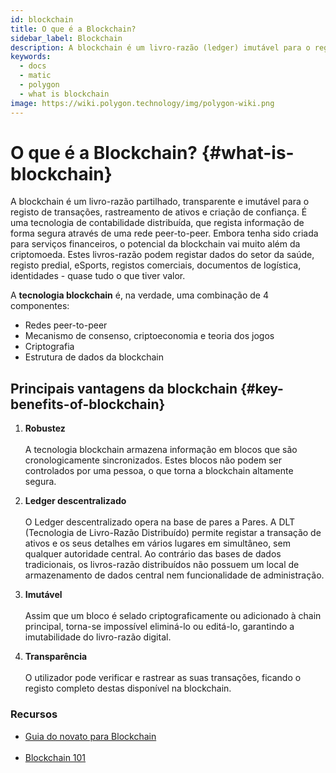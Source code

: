```yaml
---
id: blockchain
title: O que é a Blockchain?
sidebar_label: Blockchain
description: A blockchain é um livro-razão (ledger) imutável para o registo de transações.
keywords:
  - docs
  - matic
  - polygon
  - what is blockchain
image: https://wiki.polygon.technology/img/polygon-wiki.png
---
```


# O que é a Blockchain? {#what-is-blockchain}

A blockchain é um livro-razão partilhado, transparente e imutável para o registo de transações, rastreamento de ativos e criação de confiança. É uma tecnologia de contabilidade distribuída, que regista informação de forma segura através de uma rede peer-to-peer. Embora tenha sido criada para serviços financeiros, o potencial da blockchain vai muito além da criptomoeda. Estes livros-razão podem registar dados do setor da saúde, registo predial, eSports, registos comerciais, documentos de logística, identidades - quase tudo o que tiver valor.

A **tecnologia blockchain** é, na verdade, uma combinação de 4 componentes:

- Redes peer-to-peer
- Mecanismo de consenso, criptoeconomia e teoria dos jogos
- Criptografia
- Estrutura de dados da blockchain

## Principais vantagens da blockchain {#key-benefits-of-blockchain}

1. **Robustez** <br></br>
A tecnologia blockchain armazena informação em blocos que são cronologicamente sincronizados. Estes blocos não podem ser controlados por uma pessoa, o que torna a blockchain altamente segura.

2. **Ledger descentralizado**<br></br> O Ledger descentralizado opera na base de pares a Pares. A DLT (Tecnologia de Livro-Razão Distribuído) permite registar a transação de ativos e os seus detalhes em vários lugares em simultâneo, sem qualquer autoridade central. Ao contrário das bases de dados tradicionais, os livros-razão distribuídos não possuem um local de armazenamento de dados central nem funcionalidade de administração.

3. **Imutável** <br></br>
Assim que um bloco é selado criptograficamente ou adicionado à chain principal, torna-se impossível eliminá-lo ou editá-lo, garantindo a imutabilidade do livro-razão digital.

4. **Transparência** <br></br>
O utilizador pode verificar e rastrear as suas transações, ficando o registo completo destas disponível na blockchain.

### **Recursos**

- [Guia do novato para Blockchain](https://medium.com/ethindia/newbie-guide-to-blockchain-programming-a64f5186a57f)<br></br>
- [Blockchain 101](https://www.coindesk.com/learn/blockchain-101/what-is-blockchain-technology)
